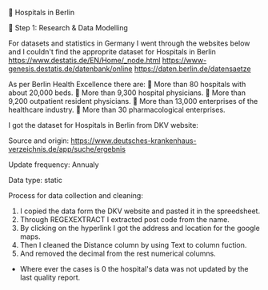 🏥 Hospitals in Berlin

🧪 Step 1: Research & Data Modelling

For datasets and statistics in Germany I went through the websites below and I couldn't find the approprite dataset for Hospitals in Berlin
   https://www.destatis.de/EN/Home/_node.html
   https://www-genesis.destatis.de/datenbank/online
   https://daten.berlin.de/datensaetze

As per Berlin Health Excellence there are:
    More than 80 hospitals with about 20,000 beds.
    More than 9,300 hospital physicians.
    More than 9,200 outpatient resident physicians.
    More than 13,000 enterprises of the healthcare industry.
    More than 30 pharmacological enterprises.

I got the dataset for Hospitals in Berlin from DKV website:

   Source and origin: https://www.deutsches-krankenhaus-verzeichnis.de/app/suche/ergebnis

   Update frequency: Annualy 

   Data type: static

Process for data collection and cleaning:
   1. I copied the data form the DKV website and pasted it in the spreedsheet.
   2. Through REGEXEXTRACT I extracted post code from the name.
   3. By clicking on the hyperlink I got the address and location for the google maps.
   4. Then I cleaned the Distance column by using Text to column fuction.
   5. And removed the decimal from the rest numerical columns.
   
* Where ever the cases is 0 the hospital's data was not updated by the last quality report.

